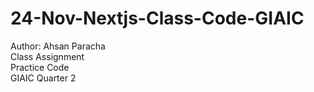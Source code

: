 # 24-Nov-Nextjs-Class-Code-GIAIC
Author: Ahsan Paracha
<br>
Class Assignment
<br>
Practice Code
<br>
GIAIC Quarter 2
